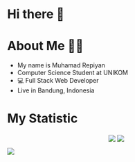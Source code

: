 # Hi there 👋
# About Me 👨‍🦱
* My name is Muhamad Repiyan
* Computer Science Student at UNIKOM
* 💻 Full Stack Web Developer
* Live in Bandung, Indonesia

# My Statistic
<p align="center">
    <img align="center" src="https://github-readme-stats.vercel.app/api?username=repiyann&show_icons=true&theme=nord&hide_border=true" />
    <img align="center" src="https://github-readme-stats.vercel.app/api/top-langs/?username=repiyann&layout=compact&theme=nord&hide_border=true" />
</p

![](https://komarev.com/ghpvc/?username=repiyann)
